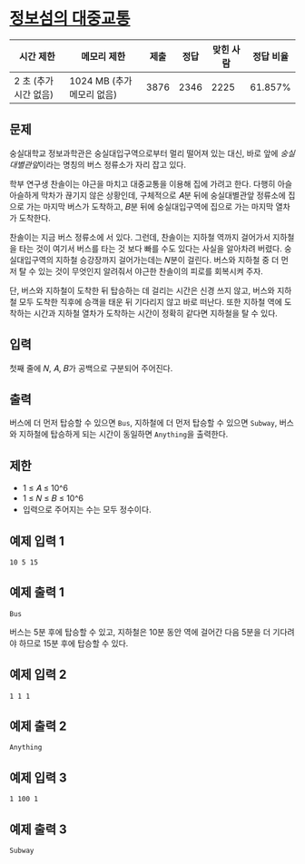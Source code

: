 # [정보섬의 대중교통](https://www.acmicpc.net/problem/28113)

| 시간 제한 | 메모리 제한 | 제출 | 정답 | 맞힌 사람 | 정답 비율 |
| --- | --- | --- | --- | --- | --- |
| 2 초 (추가 시간 없음) | 1024 MB (추가 메모리 없음) | 3876 | 2346 | 2225 | 61.857% |

## 문제

숭실대학교 정보과학관은 숭실대입구역으로부터 멀리 떨어져 있는 대신, 바로 앞에 *숭실대별관앞*이라는 명칭의 버스 정류소가 자리 잡고 있다.

학부 연구생 찬솔이는 야근을 마치고 대중교통을 이용해 집에 가려고 한다. 다행히 아슬아슬하게 막차가 끊기지 않은 상황인데, 구체적으로 𝐴분 뒤에 숭실대별관앞 정류소에 집으로 가는 마지막 버스가 도착하고, 𝐵분 뒤에 숭실대입구역에 집으로 가는 마지막 열차가 도착한다.

찬솔이는 지금 버스 정류소에 서 있다. 그런데, 찬솔이는 지하철 역까지 걸어가서 지하철을 타는 것이 여기서 버스를 타는 것 보다 빠를 수도 있다는 사실을 알아차려 버렸다. 숭실대입구역의 지하철 승강장까지 걸어가는데는 𝑁분이 걸린다. 버스와 지하철 중 더 먼저 탈 수 있는 것이 무엇인지 알려줘서 야근한 찬솔이의 피로를 회복시켜 주자.

단, 버스와 지하철이 도착한 뒤 탑승하는 데 걸리는 시간은 신경 쓰지 않고, 버스와 지하철 모두 도착한 직후에 승객을 태운 뒤 기다리지 않고 바로 떠난다. 또한 지하철 역에 도착하는 시간과 지하철 열차가 도착하는 시간이 정확히 같다면 지하철을 탈 수 있다.

## 입력

첫째 줄에 𝑁, 𝐴, 𝐵가 공백으로 구분되어 주어진다.

## 출력

버스에 더 먼저 탑승할 수 있으면 `Bus`, 지하철에 더 먼저 탑승할 수 있으면 `Subway`, 버스와 지하철에 탑승하게 되는 시간이 동일하면 `Anything`을 출력한다.

## 제한

- 1 ≤ 𝐴 ≤ 10^6
- 1 ≤ 𝑁 ≤ 𝐵 ≤ 10^6
- 입력으로 주어지는 수는 모두 정수이다.

## 예제 입력 1

```
10 5 15

```

## 예제 출력 1

```
Bus

```

버스는 5분 후에 탑승할 수 있고, 지하철은 10분 동안 역에 걸어간 다음 5분을 더 기다려야 하므로 15분 후에 탑승할 수 있다.

## 예제 입력 2

```
1 1 1

```

## 예제 출력 2

```
Anything

```

## 예제 입력 3

```
1 100 1

```

## 예제 출력 3

```
Subway
```
